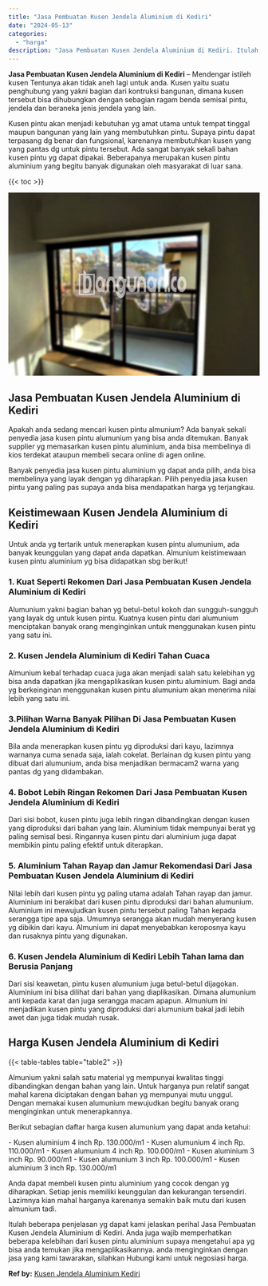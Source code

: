 ```yaml
---
title: "Jasa Pembuatan Kusen Jendela Aluminium di Kediri"
date: "2024-05-13"
categories: 
  - "harga"
description: "Jasa Pembuatan Kusen Jendela Aluminium di Kediri. Itulah beberapa penjelasan yg dapat kami jelaskan perihal Jasa Pembuatan Kusen Jendela Aluminium di Kediri...."
---
```


**Jasa Pembuatan Kusen Jendela Aluminium di Kediri** – Mendengar istileh kusen Tentunya akan tidak aneh lagi untuk anda. Kusen yaitu suatu penghubung yang yakni bagian dari kontruksi bangunan, dimana kusen tersebut bisa dihubungkan dengan sebagian ragam benda semisal pintu, jendela dan beraneka jenis jendela yang lain.

Kusen pintu akan menjadi kebutuhan yg amat utama untuk tempat tinggal maupun bangunan yang lain yang membutuhkan pintu. Supaya pintu dapat terpasang dg benar dan fungsional, karenanya membutuhkan kusen yang yang pantas dg untuk pintu tersebut. Ada sangat banyak sekali bahan kusen pintu yg dapat dipakai. Beberapanya merupakan kusen pintu aluminium yang begitu banyak digunakan oleh masyarakat di luar sana.

{{< toc >}}

![Jasa Pembuatan Kusen Jendela Aluminium di Kediri](/images/harga-kusen-jendela-alumunium-06.png)

## Jasa Pembuatan Kusen Jendela Aluminium di Kediri

Apakah anda sedang mencari kusen pintu almunium? Ada banyak sekali penyedia jasa kusen pintu alumunium yang bisa anda ditemukan. Banyak supplier yg memasarkan kusen pintu aluminium, anda bisa membelinya di kios terdekat ataupun membeli secara online di agen online.

Banyak penyedia jasa kusen pintu aluminium yg dapat anda pilih, anda bisa membelinya yang layak dengan yg diharapkan. Pilih penyedia jasa kusen pintu yang paling pas supaya anda bisa mendapatkan harga yg terjangkau.

## Keistimewaan Kusen Jendela Aluminium di Kediri

Untuk anda yg tertarik untuk menerapkan kusen pintu alumunium, ada banyak keunggulan yang dapat anda dapatkan. Almunium keistimewaan kusen pintu aluminium yg bisa didapatkan sbg berikut!

### 1\. Kuat Seperti Rekomen Dari Jasa Pembuatan Kusen Jendela Aluminium di Kediri

Alumunium yakni bagian bahan yg betul-betul kokoh dan sungguh-sungguh yang layak dg untuk kusen pintu. Kuatnya kusen pintu dari alumunium menciptakan banyak orang menginginkan untuk menggunakan kusen pintu yang satu ini.

### 2\. Kusen Jendela Aluminium di Kediri Tahan Cuaca

Almunium kebal terhadap cuaca juga akan menjadi salah satu kelebihan yg bisa anda dapatkan jika mengaplikasikan kusen pintu aluminium. Bagi anda yg berkeinginan menggunakan kusen pintu alumunium akan menerima nilai lebih yang satu ini.

### 3.Pilihan Warna Banyak Pilihan Di Jasa Pembuatan Kusen Jendela Aluminium di Kediri

Bila anda menerapkan kusen pintu yg diproduksi dari kayu, lazimnya warnanya cuma senada saja, ialah cokelat. Berlainan dg kusen pintu yang dibuat dari alumunium, anda bisa menjadikan bermacam2 warna yang pantas dg yang didambakan.

### 4\. Bobot Lebih Ringan Rekomen Dari Jasa Pembuatan Kusen Jendela Aluminium di Kediri

Dari sisi bobot, kusen pintu juga lebih ringan dibandingkan dengan kusen yang diproduksi dari bahan yang lain. Aluminium tidak mempunyai berat yg paling semisal besi. Ringannya kusen pintu dari aluminium juga dapat membikin pintu paling efektif untuk diterapkan.

### 5\. Aluminium Tahan Rayap dan Jamur Rekomendasi Dari Jasa Pembuatan Kusen Jendela Aluminium di Kediri

Nilai lebih dari kusen pintu yg paling utama adalah Tahan rayap dan jamur. Aluminium ini berakibat dari kusen pintu diproduksi dari bahan alumunium. Aluminium ini mewujudkan kusen pintu tersebut paling Tahan kepada serangga tipe apa saja. Umumnya serangga akan mudah menyerang kusen yg dibikin dari kayu. Almunium ini dapat menyebabkan keroposnya kayu dan rusaknya pintu yang digunakan.

### 6\. Kusen Jendela Aluminium di Kediri Lebih Tahan lama dan Berusia Panjang

Dari sisi keawetan, pintu kusen alumunium juga betul-betul dijagokan. Aluminium ini bisa dilihat dari bahan yang diaplikasikan. Dimana alumunium anti kepada karat dan juga serangga macam apapun. Almunium ini menjadikan kusen pintu yang diproduksi dari alumunium bakal jadi lebih awet dan juga tidak mudah rusak.

## Harga Kusen Jendela Aluminium di Kediri

{{< table-tables table="table2" >}}

Almunium yakni salah satu material yg mempunyai kwalitas tinggi dibandingkan dengan bahan yang lain. Untuk harganya pun relatif sangat mahal karena diciptakan dengan bahan yg mempunyai mutu unggul. Dengan memakai kusen alumunium mewujudkan begitu banyak orang menginginkan untuk menerapkannya.

Berikut sebagian daftar harga kusen alumunium yang dapat anda ketahui:

\- Kusen aluminium 4 inch Rp. 130.000/m1 - Kusen alumunium 4 inch Rp. 110.000/m1 - Kusen alumunium 4 inch Rp. 100.000/m1 - Kusen aluminium 3 inch Rp. 90.000/m1 - Kusen alumunium 3 inch Rp. 100.000/m1 - Kusen aluminium 3 inch Rp. 130.000/m1

Anda dapat membeli kusen pintu aluminium yang cocok dengan yg diharapkan. Setiap jenis memiliki keunggulan dan kekurangan tersendiri. Lazimnya kian mahal harganya karenanya semakin baik mutu dari kusen almunium tadi.

Itulah beberapa penjelasan yg dapat kami jelaskan perihal Jasa Pembuatan Kusen Jendela Aluminium di Kediri. Anda juga wajib memperhatikan beberapa kelebihan dari kusen pintu aluminium supaya mengetahui apa yg bisa anda temukan jika mengaplikasikannya. anda menginginkan dengan jasa yang kami tawarakan, silahkan Hubungi kami untuk negosiasi harga.

**Ref by:** [Kusen Jendela Aluminium Kediri](https://id.wikipedia.org/wiki/Kusen)
